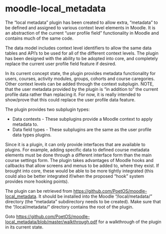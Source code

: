 # moodle-local_metadata

The “local metadata” plugin has been created to allow extra, “metadata” to be defined and
assigned to various context level elements in Moodle. It is an abstraction of the current “user
profile field” functionality in Moodle and contains much of the same code.

The data model includes context level identifiers to allow the same data tables and API’s to be
used for all of the different context levels. The plugin has been designed with the ability to be
adopted into core, and completely replace the current user profile field feature if desired.

In its current concept state, the plugin provides metadata functionality for users, courses,
activity modules, groups, cohorts and course caregories. Other context levels can be added through
the context subplugin. NOTE, that the user metadata provided by the plugin is “in addition to” the
current profile data rather than replacing it. For now, it is really intended to show/prove that
this could replace the user profile data feature.

The plugin provides two subplugin types:
- Data contexts - These subplugins provide a Moodle context to apply metadata to.
- Data field types - These subplugins are the same as the user profile data types plugins.

Since it is a plugin, it can only provide interfaces that are available to plugins. For example,
adding specific data to defined course metadata elements must be done through a different
interface form than the main course settings form. The plugin takes advantages of Moodle
hooks and callbacks that allow screens and menus to be added to, where they exist. If brought
into core, these would be able to be more tightly integrated (this could also be better integrated
if/when the proposed “hook” system provides more hooking points).

The plugin can be retrieved from https://github.com/PoetOS/moodle-local_metadata. It
should be installed into the Moodle “/local/metadata/” directory (the “metadata” subdirectory
needs to be created). Make sure that the “/local/metadata/” directory contains the root of the
plugin.

Goto https://github.com/PoetOS/moodle-local_metadata/blob/master/walkthrough.pdf for a walkthrough
of the plugin in its current state.
